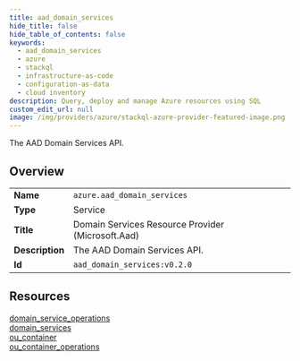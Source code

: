 ```yaml
---
title: aad_domain_services
hide_title: false
hide_table_of_contents: false
keywords:
  - aad_domain_services
  - azure
  - stackql
  - infrastructure-as-code
  - configuration-as-data
  - cloud inventory
description: Query, deploy and manage Azure resources using SQL
custom_edit_url: null
image: /img/providers/azure/stackql-azure-provider-featured-image.png
---
```

The AAD Domain Services API.  
    

## Overview
<table><tbody>
<tr><td><b>Name</b></td><td><code>azure.aad_domain_services</code></td></tr>
<tr><td><b>Type</b></td><td>Service</td></tr>
<tr><td><b>Title</b></td><td>Domain Services Resource Provider (Microsoft.Aad)</td></tr>
<tr><td><b>Description</b></td><td>The AAD Domain Services API.</td></tr>
<tr><td><b>Id</b></td><td><code>aad_domain_services:v0.2.0</code></td></tr>
</tbody></table>

## Resources
<div class="row">
<div class="providerDocColumn">
<a href="/providers/azure/aad_domain_services/domain_service_operations/">domain_service_operations</a><br />
<a href="/providers/azure/aad_domain_services/domain_services/">domain_services</a><br />
</div>
<div class="providerDocColumn">
<a href="/providers/azure/aad_domain_services/ou_container/">ou_container</a><br />
<a href="/providers/azure/aad_domain_services/ou_container_operations/">ou_container_operations</a><br />
</div>
</div>
